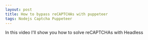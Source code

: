 ```yaml
---
layout: post
title: How to bypass reCAPTCHAs with puppeteer
tags: Nodejs Captcha Puppeteer
---
```


In this video I'll show you how to solve reCAPTCHAs with Headless 
